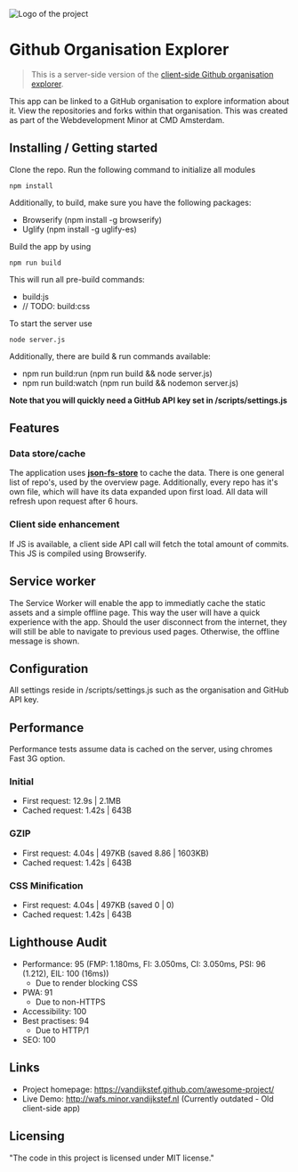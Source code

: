 ![Logo of the project](https://raw.githubusercontent.com/vandijkstef/performance-matters-server-side/master/public/icon/github-icon.png)

# Github Organisation Explorer
> This is a server-side version of the [client-side Github organisation explorer](https://github.com/vandijkstef/wafs).

This app can be linked to a GitHub organisation to explore information about it. View the repositories and forks within that organisation. This was created as part of the Webdevelopment Minor at CMD Amsterdam.

## Installing / Getting started
Clone the repo. Run the following command to initialize all modules

```shell
npm install
```

Additionally, to build, make sure you have the following packages:
* Browserify (npm install -g browserify)
* Uglify (npm install -g uglify-es)

Build the app by using
```shell
npm run build
```
This will run all pre-build commands:
* build:js
* // TODO: build:css

To start the server use
```
node server.js
```
Additionally, there are build & run commands available:
* npm run build:run (npm run build && node server.js)
* npm run build:watch (npm run build && nodemon server.js)

**Note that you will quickly need a GitHub API key set in /scripts/settings.js**

## Features
### Data store/cache
The application uses [**json-fs-store**](https://github.com/alexkwolfe/json-fs-store) to cache the data.
There is one general list of repo's, used by the overview page.
Additionally, every repo has it's own file, which will have its data expanded upon first load. All data will refresh upon request after 6 hours.

### Client side enhancement
If JS is available, a client side API call will fetch the total amount of commits. This JS is compiled using Browserify.

## Service worker
The Service Worker will enable the app to immediatly cache the static assets and a simple offline page. This way the user will have a quick experience with the app. Should the user disconnect from the internet, they will still be able to navigate to previous used pages. Otherwise, the offline message is shown.

## Configuration
All settings reside in /scripts/settings.js such as the organisation and GitHub API key.

## Performance
Performance tests assume data is cached on the server, using chromes Fast 3G option.
### Initial
* First request: 12.9s | 2.1MB
* Cached request: 1.42s | 643B
### GZIP
* First request: 4.04s | 497KB (saved 8.86 | 1603KB)
* Cached request: 1.42s | 643B
### CSS Minification
* First request: 4.04s | 497KB (saved 0 | 0)
* Cached request: 1.42s | 643B

## Lighthouse Audit
* Performance: 95 (FMP: 1.180ms, FI: 3.050ms, CI: 3.050ms, PSI: 96 (1.212), EIL: 100 (16ms))
	* Due to render blocking CSS
* PWA: 91
	* Due to non-HTTPS
* Accessibility: 100
* Best practises: 94
	* Due to HTTP/1
* SEO: 100

## Links
* Project homepage: https://vandijkstef.github.com/awesome-project/
* Live Demo: http://wafs.minor.vandijkstef.nl (Currently outdated - Old client-side app)

## Licensing
"The code in this project is licensed under MIT license."